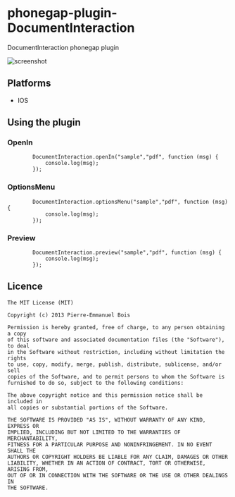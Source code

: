 phonegap-plugin-DocumentInteraction
============================

DocumentInteraction phonegap plugin

![screenshot](https://raw.github.com/pebois/phonegap-plugin-DocumentInteraction/master/sample.png)

## Platforms ##

* IOS

## Using the plugin ##

### OpenIn ###
```
        DocumentInteraction.openIn("sample","pdf", function (msg) {
            console.log(msg);
        });
```

### OptionsMenu ###
```
        DocumentInteraction.optionsMenu("sample","pdf", function (msg) {
            console.log(msg);
        });
```

### Preview ###
```
        DocumentInteraction.preview("sample","pdf", function (msg) {
            console.log(msg);
        });
```

## Licence ##
```
The MIT License (MIT)

Copyright (c) 2013 Pierre-Emmanuel Bois

Permission is hereby granted, free of charge, to any person obtaining a copy
of this software and associated documentation files (the "Software"), to deal
in the Software without restriction, including without limitation the rights
to use, copy, modify, merge, publish, distribute, sublicense, and/or sell
copies of the Software, and to permit persons to whom the Software is
furnished to do so, subject to the following conditions:

The above copyright notice and this permission notice shall be included in
all copies or substantial portions of the Software.

THE SOFTWARE IS PROVIDED "AS IS", WITHOUT WARRANTY OF ANY KIND, EXPRESS OR
IMPLIED, INCLUDING BUT NOT LIMITED TO THE WARRANTIES OF MERCHANTABILITY,
FITNESS FOR A PARTICULAR PURPOSE AND NONINFRINGEMENT. IN NO EVENT SHALL THE
AUTHORS OR COPYRIGHT HOLDERS BE LIABLE FOR ANY CLAIM, DAMAGES OR OTHER
LIABILITY, WHETHER IN AN ACTION OF CONTRACT, TORT OR OTHERWISE, ARISING FROM,
OUT OF OR IN CONNECTION WITH THE SOFTWARE OR THE USE OR OTHER DEALINGS IN
THE SOFTWARE.
```
